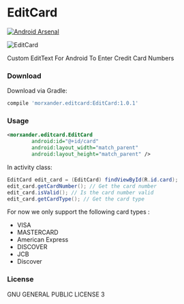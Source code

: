 # EditCard
[![Android Arsenal](https://img.shields.io/badge/Android%20Arsenal-EditCard-brightgreen.svg?style=flat)](http://android-arsenal.com/details/1/4704)

![EditCard](https://raw.githubusercontent.com/Morxander/EditCard/master/demo.gif)

Custom EditText For Android To Enter Credit Card Numbers

### Download

Download via Gradle:

```gradle
compile 'morxander.editcard:EditCard:1.0.1'
```

### Usage

```xml
<morxander.editcard.EditCard
        android:id="@+id/card"
        android:layout_width="match_parent"
        android:layout_height="match_parent" />
```

In activity class:
```java
EditCard edit_card = (EditCard) findViewById(R.id.card);
edit_card.getCardNumber(); // Get the card number
edit_card.isValid(); // Is the card number valid
edit_card.getCardType(); // Get the card type
```

For now we only support the following card types :

* VISA
* MASTERCARD
* American Express
* DISCOVER
* JCB
* Discover

### License 
GNU GENERAL PUBLIC LICENSE 3
